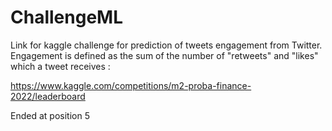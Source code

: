 # ChallengeML

Link for kaggle challenge for prediction of tweets engagement from Twitter. Engagement is defined as the sum of the number of "retweets" and "likes" which a tweet receives :

https://www.kaggle.com/competitions/m2-proba-finance-2022/leaderboard

Ended at position 5

